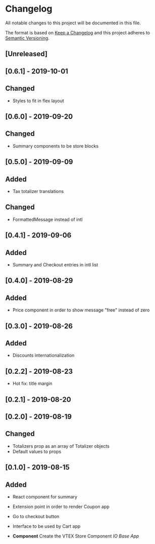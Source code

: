 # Changelog

All notable changes to this project will be documented in this file.

The format is based on [Keep a Changelog](http://keepachangelog.com/en/1.0.0/)
and this project adheres to [Semantic Versioning](http://semver.org/spec/v2.0.0.html).

## [Unreleased]

## [0.6.1] - 2019-10-01

## Changed

- Styles to fit in flex layout

## [0.6.0] - 2019-09-20

## Changed

- Summary components to be store blocks

## [0.5.0] - 2019-09-09

## Added

- Tax totalizer translations

## Changed

- FormattedMessage instead of intl

## [0.4.1] - 2019-09-06

## Added

- Summary and Checkout entries in intl list

## [0.4.0] - 2019-08-29

## Added

- Price component in order to show message "free" instead of zero

## [0.3.0] - 2019-08-26

## Added

- Discounts internationalization

## [0.2.2] - 2019-08-23

- Hot fix: title margin

## [0.2.1] - 2019-08-20

## [0.2.0] - 2019-08-19

## Changed

- Totalizers prop as an array of Totalizer objects
- Default values to props

## [0.1.0] - 2019-08-15

## Added

- React component for summary
- Extension point in order to render Coupon app
- Go to checkout button
- Interface to be used by Cart app

- **Component** Create the VTEX Store Component _IO Base App_
